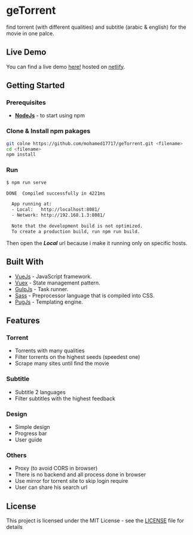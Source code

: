 # geTorrent

find torrent (with different qualities) and subtitle (arabic & english) for the movie in one palce.

## Live Demo

You can find a live demo [here!](https://getorrent.netlify.com/) hosted on [netlify](http://netlify.com).

## Getting Started

### Prerequisites

- [**NodeJs**](https://nodejs.org/en/download/) - to start using npm

### Clone & Install npm pakages

``` bash
git colne https://github.com/mohamed17717/geTorrent.git <filename>
cd <filename>
npm install
```

### Run

```bash
$ npm run serve

DONE  Compiled successfully in 4221ms

  App running at:
  - Local:   http://localhost:8081/
  - Network: http://192.168.1.3:8081/

  Note that the development build is not optimized.
  To create a production build, run npm run build.
```

Then open the ***Local*** url because i make it running only on specific hosts.

## Built With

- [VueJs](https://vuejs.org/) - JavaScript framework.
- [Vuex](https://vuex.vuejs.org/) - State management pattern.
- [GulpJs](https://gulpjs.com/) - Task runner.
- [Sass](https://sass-lang.com/) - Preprocessor language that is compiled into CSS.
- [PugJs](https://pugjs.org/) - Templating engine.

## Features

### Torrent

- Torrents with many qualities
- Filter torrents on the highest seeds (speedest one)
- Scrape many sites until find the movie

### Subtitle

- Subtitle 2 languages
- Filter subtitles with the highest feedback

### Design

- Simple design
- Progress bar
- User guide

### Others

- Proxy (to avoid CORS in browser)
- There is no backend and all process done in browser
- Use mirror for torrent site to skip login require
- User can share his search url

## License

This project is licensed under the MIT License - see the [LICENSE](LICENSE) file for details
